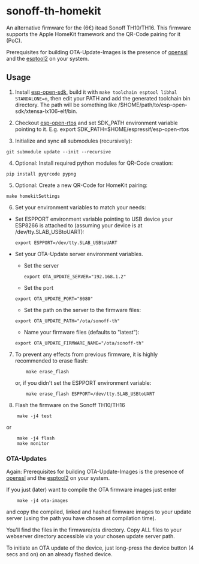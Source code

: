 # sonoff-th-homekit

An alternative firmware for the (6€) itead Sonoff TH10/TH16. This firmware supports the Apple HomeKit framework and the QR-Code pairing for it (PoC).

Prerequisites for building OTA-Update-Images is the presence of [openssl](https://www.openssl.org) and the [esptool2](https://github.com/raburton/esptool2) on your system.

## Usage

1. Install [esp-open-sdk](https://github.com/pfalcon/esp-open-sdk), build it with `make toolchain esptool libhal STANDALONE=n`, then edit your PATH and add the generated toolchain bin directory. The path will be something like /$HOME/path/to/esp-open-sdk/xtensa-lx106-elf/bin.

2. Checkout [esp-open-rtos](https://github.com/SuperHouse/esp-open-rtos) and set SDK_PATH environment variable pointing to it. E.g. export SDK_PATH=$HOME/espressif/esp-open-rtos

3. Initialize and sync all submodules (recursively):
```shell
git submodule update --init --recursive
```

4. Optional: Install required python modules for QR-Code creation:
```shell
pip install pyqrcode pypng
```

5. Optional: Create a new QR-Code for HomeKit pairing:
```shell
make homekitSettings
```
6. Set your environment variables to match your needs:

  * Set ESPPORT environment variable pointing to USB device your ESP8266 is attached
     to (assuming your device is at /dev/tty.SLAB_USBtoUART):
     ```shell
     export ESPPORT=/dev/tty.SLAB_USBtoUART
     ```
  * Set your OTA-Update server environment variables.
    * Set the server

      ```shell
      export OTA_UPDATE_SERVER="192.168.1.2"
      ```
    * Set the port
    ```shell
    export OTA_UPDATE_PORT="8080"
    ```
    * Set the path on the server to the firmware files:
    ```shell
    export OTA_UPDATE_PATH="/ota/sonoff-th"
    ```
    * Name your firmware files (defaults to "latest"):
    ```shell
    export OTA_UPDATE_FIRMWARE_NAME="/ota/sonoff-th"
    ```

7. To prevent any effects from previous firmware, it is highly recommended to erase flash:
    ```shell
        make erase_flash
    ```
    or, if you didn't set the ESPPORT environment variable:
    ```shell
        make erase_flash ESPPORT=/dev/tty.SLAB_USBtoUART
    ```
8. Flash the firmware on the Sonoff TH10/TH16
```shell
    make -j4 test
```
  or
```shell
    make -j4 flash
    make monitor
```

### OTA-Updates
Again: Prerequisites for building OTA-Update-Images is the presence of [openssl](https://www.openssl.org) and the [esptool2](https://github.com/raburton/esptool2) on your system.

If you just (later) want to compile the OTA firmware images just enter
```shell
    make -j4 ota-images
```
and copy the compiled, linked and hashed firmware images
to your update server (using the path you have chosen at compilation time).

You'll find the files in the firmware/ota directory. Copy ALL files to your webserver directory accessible via your chosen update server path.

To initiate an OTA update of the device, just long-press the device button (4 secs and on) on an already flashed device.
